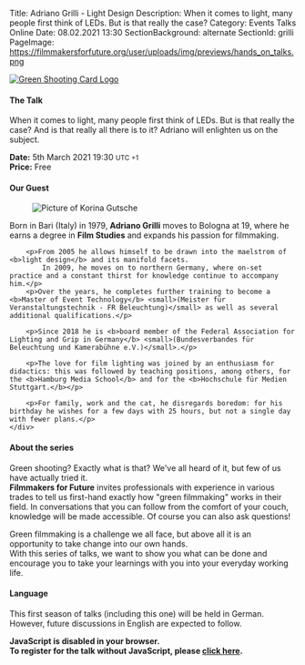 Title: Adriano Grilli - Light Design
Description: When it comes to light, many people first think of LEDs. But is that really the case?
Category: Events Talks Online
Date: 08.02.2021 13:30
SectionBackground: alternate
SectionId: grilli
PageImage: https://filmmakersforfuture.org/user/uploads/img/previews/hands_on_talks.png

<div class="row justify-content-center text-center">
	<div class="col-lg-7 col-md-10 mb-3">
			<a href="https://filmmakersforfuture.org/en/events"><img src="/user/uploads/img/posts/events/talks/2021/header_en.png" class="img-fluid" alt="Green Shooting Card Logo"></a>
	</div>
</div>

#### The Talk
When it comes to light, many people first think of LEDs. But is that really the case? And is that really all there is to it? Adriano will enlighten us on the subject.

**Date:** <span class="text-white date" data-time="2021-03-05T19:30:00+01:00">5th March 2021 19:30 <small>UTC +1</small></span>  
**Price:** Free

#### Our Guest

<div class="row justify-content-left text-left align-items-start">
	<div class="col-xl-3 col-lg-4 col-md-10 col-sm-10 col-10">
		<figure class="figure">
			<img src="/user/uploads/img/posts/events/talks/2021/adriano_grilli.jpg" class="figure-img img-fluid" alt="Picture of Korina Gutsche">
		</figure>
	</div>
	<div class="col-xl col-lg text-white">
		<p>Born in Bari (Italy) in 1979, <b>Adriano Grilli</b> moves to Bologna at 19, where he earns a degree in <b>Film Studies</b> and expands his passion for filmmaking.</p>
		
		<p>From 2005 he allows himself to be drawn into the maelstrom of <b>light design</b> and its manifold facets.
			In 2009, he moves on to northern Germany, where on-set practice and a constant thirst for knowledge continue to accompany him.</p>
		<p>Over the years, he completes further training to become a <b>Master of Event Technology</b> <small>(Meister für Veranstaltungstechnik - FR Beleuchtung)</small> as well as several additional qualifications.</p>
		
		<p>Since 2018 he is <b>board member of the Federal Association for Lighting and Grip in Germany</b> <small>(Bundesverbandes für Beleuchtung und Kamerabühne e.V.)</small>.</p>
		
		<p>The love for film lighting was joined by an enthusiasm for didactics: this was followed by teaching positions, among others, for the <b>Hamburg Media School</b> and for the <b>Hochschule für Medien Stuttgart.</b></p>
		
		<p>For family, work and the cat, he disregards boredom: for his birthday he wishes for a few days with 25 hours, but not a single day with fewer plans.</p>
	</div>
</div>


#### About the series
Green shooting? Exactly what is that? We've all heard of it, but few of us have actually tried it.  
**Filmmakers for Future** invites professionals with experience in various trades to tell us first-hand exactly how "green filmmaking" works in their field.
In conversations that you can follow from the comfort of your couch, knowledge will be made accessible. Of course you can also ask questions!  

Green filmmaking is a challenge we all face, but above all it is an opportunity to take change into our own hands.  
With this series of talks, we want to show you what can be done and encourage you to take your learnings with you into your everyday working life.

#### Language
This first season of talks (including this one) will be held in German. However, future discussions in English are expected to follow.


<link rel="stylesheet" type="text/css" href="https://events.fm4f.org/Fm4F/em983/widget/v1.css">
<link rel="stylesheet" type="text/css" href="/user/themes/fm4ftheme/css/pretix.css">
<style>#grilli .pretix-widget-availability-available, #grilli .pretix-widget-item-price-col{display:none}</style>
<script type="text/javascript" src="https://events.fm4f.org/widget/v1.de-informal.js" async></script>

<div class="row justify-content-center">
	<pretix-widget class="col-xl-6 col-lg-6 col-md-8 col-sm-10 col-10" event="https://events.fm4f.org/Fm4F/em983/"></pretix-widget>
	<noscript>
		<style> pretix-widget { display: none } </style>
		<div class="text-center text-white pt-2 pb-2">
			<b>JavaScript is disabled in your browser.<br>
				To register for the talk without JavaScript, please <a target="_blank" rel="noopener" href="https://events.fm4f.org/Fm4F/em983/">click here</a>.</b>
		</div>
	</noscript>
</div>